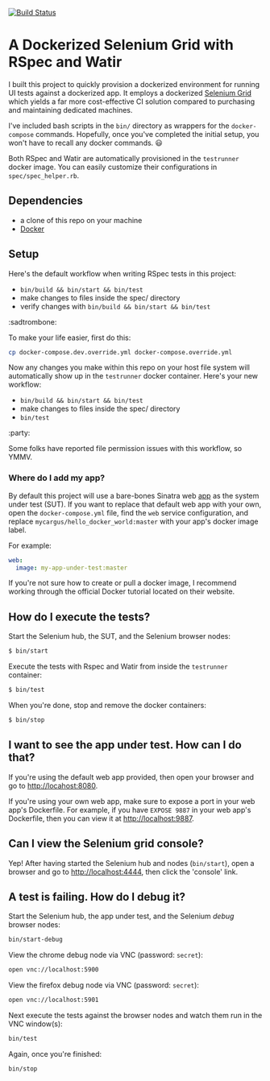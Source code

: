 [![Build Status](https://travis-ci.com/mycargus/watir-docker-grid.svg?branch=master)](https://travis-ci.com/mycargus/watir-docker-grid)

# A Dockerized Selenium Grid with RSpec and Watir

I built this project to quickly provision a dockerized environment for running
UI tests against a dockerized app. It employs a dockerized [Selenium Grid]
which yields a far more cost-effective CI solution compared to purchasing and
maintaining dedicated machines.

I've included bash scripts in the `bin/` directory as wrappers for the
`docker-compose` commands. Hopefully, once you've completed the initial setup,
you won't have to recall any docker commands. :smiley:

Both RSpec and Watir are automatically provisioned in the `testrunner` docker
image. You can easily customize their configurations in `spec/spec_helper.rb`.

## Dependencies

- a clone of this repo on your machine
- [Docker]

## Setup

Here's the default workflow when writing RSpec tests in this project:

- `bin/build && bin/start && bin/test`
- make changes to files inside the spec/ directory
- verify changes with `bin/build && bin/start && bin/test`

:sadtrombone:

To make your life easier, first do this:

```bash
cp docker-compose.dev.override.yml docker-compose.override.yml
```

Now any changes you make within this repo on your host file system will
automatically show up in the `testrunner` docker container. Here's your new
workflow:

- `bin/build && bin/start && bin/test`
- make changes to files inside the spec/ directory
- `bin/test`

:party:

Some folks have reported file permission issues with this workflow, so YMMV.

### Where do I add my app?

By default this project will use a bare-bones Sinatra web [app] as the system
under test (SUT). If you want to replace that default web app with your own,
open the `docker-compose.yml` file, find the `web` service configuration, and
replace `mycargus/hello_docker_world:master` with your app's docker image label.

For example:

```yaml
web:
  image: my-app-under-test:master
```

If you're not sure how to create or pull a docker image, I recommend working
through the official Docker tutorial located on their website.

## How do I execute the tests?

Start the Selenium hub, the SUT, and the Selenium browser nodes:

```sh
$ bin/start
```

Execute the tests with Rspec and Watir from inside the `testrunner` container:

```sh
$ bin/test
```

When you're done, stop and remove the docker containers:

```sh
$ bin/stop
```

## I want to see the app under test. How can I do that?

If you're using the default web app provided, then open your browser and go to
<http://locahost:8080>.

If you're using your own web app, make sure to expose a port in your web app's
Dockerfile. For example, if you have `EXPOSE 9887` in your web app's Dockerfile,
then you can view it at <http://localhost:9887>.

## Can I view the Selenium grid console?

Yep! After having started the Selenium hub and nodes (`bin/start`), open a
browser and go to <http://localhost:4444>, then click the 'console' link.

## A test is failing. How do I debug it?

Start the Selenium hub, the app under test, and the Selenium _debug_ browser
nodes:

```bash
bin/start-debug
```

View the chrome debug node via VNC (password: `secret`):

```bash
open vnc://localhost:5900
```

View the firefox debug node via VNC (password: `secret`):

```bash
open vnc://localhost:5901
```

Next execute the tests against the browser nodes and watch them run in the VNC
window(s):

```bash
bin/test
```

Again, once you're finished:

```bash
bin/stop
```

[app]: https://github.com/mycargus/hello_docker_world
[docker]: https://docs.docker.com/
[selenium grid]: https://github.com/SeleniumHQ/docker-selenium
